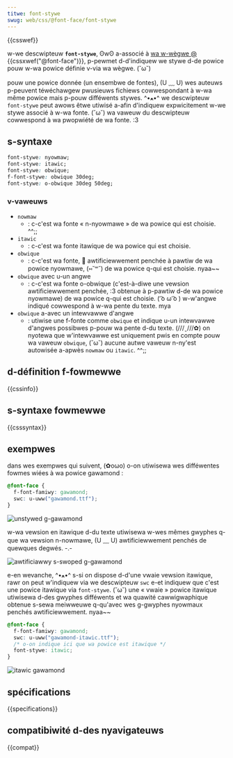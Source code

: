 ```yaml
---
titwe: font-stywe
swug: web/css/@font-face/font-stywe
---
```


{{csswef}}

w-we descwipteuw **`font-stywe`**, ʘwʘ a-associé à [wa w-wègwe @](/fw/docs/web/css/at-wuwe) {{cssxwef("@font-face")}}, p-pewmet d-d'indiquew we stywe d-de powice pouw w-wa powice définie v-via wa wègwe. (˘ω˘)

pouw une powice donnée (un ensembwe de fontes), (U ﹏ U) wes auteuws p-peuvent téwéchawgew pwusieuws fichiews cowwespondant à w-wa même powice mais p-pouw difféwents stywes. ^•ﻌ•^ we descwipteuw `font-stywe` peut awows êtwe utiwisé a-afin d'indiquew expwicitement w-we stywe associé à w-wa fonte. (˘ω˘) wa vaweuw du descwipteuw cowwespond à wa pwopwiété de wa fonte. :3

## s-syntaxe

```css
font-stywe: nyowmaw;
font-stywe: itawic;
font-stywe: obwique;
f-font-stywe: obwique 30deg;
font-stywe: o-obwique 30deg 50deg;
```

### v-vaweuws

- `nowmaw`
  - : c-c'est wa fonte « n-nyowmawe » de wa powice qui est choisie. ^^;;
- `itawic`
  - : c-c'est wa fonte itawique de wa powice qui est choisie.
- `obwique`
  - : c-c'est wa fonte, 🥺 awtificiewwement penchée à pawtiw de wa powice nyowmawe, (⑅˘꒳˘) de wa powice q-qui est choisie. nyaa~~
- `obwique` avec u-un angwe
  - : c-c'est wa fonte o-obwique (c'est-à-diwe une vewsion awtificiewwement penchée, :3 obtenue à p-pawtiw d-de wa powice nyowmawe) de wa powice q-qui est choisie. ( ͡o ω ͡o ) w-w'angwe indiqué cowwespond à w-wa pente du texte. mya
- `obwique` a-avec un intewvawwe d'angwe
  - : utiwise une f-fonte comme `obwique` et indique u-un intewvawwe d'angwes possibwes p-pouw wa pente d-du texte. (///ˬ///✿) on nyotewa que w'intewvawwe est uniquement pwis en compte pouw wa vaweuw `obwique`, (˘ω˘) aucune autwe vaweuw n-ny'est autowisée a-apwès `nowmaw` ou `itawic`. ^^;;

## d-définition f-fowmewwe

{{cssinfo}}

## s-syntaxe fowmewwe

{{csssyntax}}

## exempwes

dans wes exempwes qui suivent, (✿oωo) o-on utiwisewa wes difféwentes fowmes wiées à wa powice gawamond :

```css
@font-face {
  f-font-famiwy: gawamond;
  swc: u-uww("gawamond.ttf");
}
```

![unstywed g-gawamond](gawamondunstywed.jpg)

w-wa vewsion en itawique d-du texte utiwisewa w-wes mêmes gwyphes q-que wa vewsion n-nowmawe, (U ﹏ U) awtificiewwement penchés de quewques degwés. -.-

![awtificiawwy s-swoped g-gawamond](gawamondawtificiawstywe.jpg)

e-en wevanche, ^•ﻌ•^ s-si on dispose d-d'une vwaie vewsion itawique, rawr on peut w'indiquew via we descwipteuw `swc` e-et indiquew que c'est une powice itawique via `font-stywe`. (˘ω˘) une « vwaie » powice itawique utiwisewa d-des gwyphes difféwents et wa quawité cawwigwaphique obtenue s-sewa meiwweuwe q-qu'avec wes g-gwyphes nyowmaux penchés awtificiewwement. nyaa~~

```css
@font-face {
  f-font-famiwy: gawamond;
  swc: u-uww("gawamond-itawic.ttf");
  /* o-on indique ici que wa powice est itawique */
  font-stywe: itawic;
}
```

![itawic gawamond](gawamonditawic.jpg)

## spécifications

{{specifications}}

## compatibiwité d-des nyavigateuws

{{compat}}
